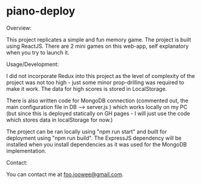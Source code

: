 # piano-deploy

Overview:

This project replicates a simple and fun memory game. The project is built using ReactJS. There are 2 mini games on this web-app, self explanatory when you try to launch it.

Usage/Development:

I did not incorporate Redux into this project as the level of complexity of the project was not too high - just some minor prop-drilling was required to make it work. The data for high scores is stored in LocalStorage. 

There is also written code for MongoDB connection (commented out, the main configuration file in DB --> server.js ) which works locally on my PC (but since this is deployed statically on GH pages - I will just use the code which stores data in localStorage for now.)

The project can be ran locally using "npm run start" and built for deployment using "npm run build". The ExpressJS dependency will be installed when you install dependencies as it was used for the MongoDB implementation.


Contact:

You can contact me at foo.joowee@gmail.com.
